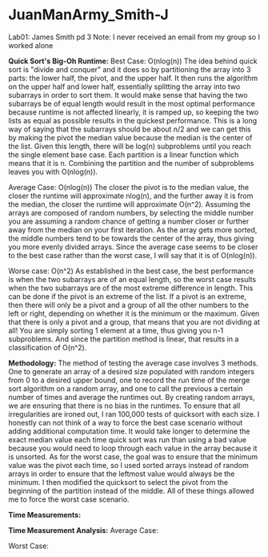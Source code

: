 # JuanManArmy_Smith-J
Lab01: James Smith pd 3
  Note: I never received an email from my group so I worked alone

**Quick Sort's Big-Oh Runtime:**
  Best Case: O(nlog(n))
    The idea behind quick sort is "divide and conquer" and it does so by partitioning the array into 3 parts: the lower half, the pivot, and the upper half. It then runs the algorithm on the upper half and lower half, essentially splitting the array into two subarrays in order to sort them. It would make sense that having the two subarrays be of equal length would result in the most optimal performance because runtime is not affected linearly, it is ramped up, so keeping the two lists as equal as possible results in the quickest performance. This is a long way of saying that the subarrays should be about n/2 and we can get this by making the pivot the median value because the median is the center of the list. Given this length, there will be log(n) subproblems until you reach the single element base case. Each partition is a linear function which means that it is n. Combining the partition and the number of subproblems leaves you with O(nlog(n)).
  
  Average Case: O(nlog(n))
    The closer the pivot is to the median value, the closer the runtime will approximate nlog(n), and the further away it is from the median, the closer the runtime will approximate O(n^2). Assuming the arrays are composed of random numbers, by selecting the middle number you are assuming a random chance of getting a number closer or further away from the median on your first iteration. As the array gets more sorted, the middle numbers tend to be towards the center of the array, thus giving you more evenly divided arrays. Since the average case seems to be closer to the best case rather than the worst case, I will say that it is of O(nlog(n)).
  
  Worse case: O(n^2)
    As established in the best case, the best performance is when the two subarrays are of an equal length, so the worst case results when the two subarrays are of the most extreme difference in length. This can be done if the pivot is an extreme of the list. If a pivot is an extreme, then there will only be a pivot and a group of all the other numbers to the left or right, depending on whether it is the minimum or the maximum. Given that there is only a pivot and a group, that means that you are not dividing at all! You are simply sorting 1 element at a time, thus giving you n-1 subproblems. And since the partition method is linear, that results in a classification of O(n^2).


**Methodology:** 
  The method of testing the average case involves 3 methods. One to generate an array of a desired size populated with random integers from 0 to a desired upper bound, one to record the run time of the merge sort algorithm on a random array, and one to call the previous a certain number of times and average the runtimes out. By creating random arrays, we are ensuring that there is no bias in the runtimes. To ensure that all irregularities are ironed out, I ran 100,000 tests of quicksort with each size.
  I honestly can not think of a way to force the best case scenario without adding additional computation time. It would take longer to determine the exact median value each time quick sort was run than using a bad value because you would need to loop through each value in the array because it is unsorted.
  As for the worst case, the goal was to ensure that the minimum value was the pivot each time, so I used sorted arrays instead of random arrays in order to ensure that the leftmost value would always be the minimum. I then modified the quicksort to select the pivot from the beginning of the partition instead of the middle. All of these things allowed me to force the worst case scenario. 


**Time Measurements:** <insert link here>

**Time Measurement Analysis:**
  Average Case:
  
  Worst Case:
